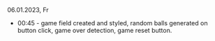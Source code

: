 06.01.2023, Fr
  - 00:45 - game field created and styled, random balls generated on button click, game over detection, game reset button.
